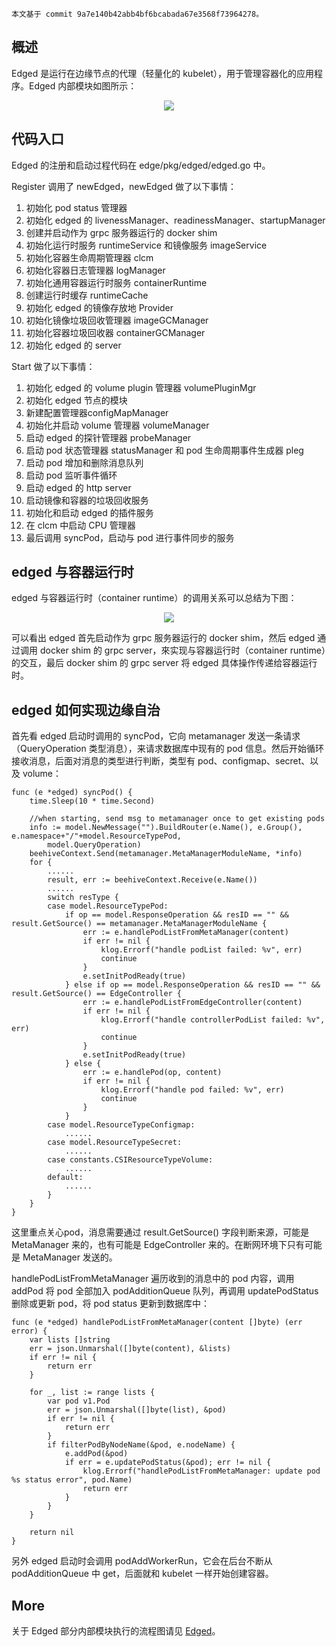 ```本文基于 commit 9a7e140b42abb4bf6bcabada67e3568f73964278。```

## 概述

Edged 是运行在边缘节点的代理（轻量化的 kubelet），用于管理容器化的应用程序。Edged 内部模块如图所示：

<div align=center>
<img src="edged/edged-overall.png" style="zoom:100%;" />
</div>

## 代码入口

Edged 的注册和启动过程代码在 edge/pkg/edged/edged.go 中。

Register 调用了 newEdged，newEdged 做了以下事情：
1. 初始化 pod status 管理器
2. 初始化 edged 的 livenessManager、readinessManager、startupManager
3. 创建并启动作为 grpc 服务器运行的 docker shim
4. 初始化运行时服务 runtimeService 和镜像服务 imageService
5. 初始化容器生命周期管理器 clcm
6. 初始化容器日志管理器 logManager
7. 初始化通用容器运行时服务 containerRuntime
8. 创建运行时缓存 runtimeCache
9. 初始化 edged 的镜像存放地 Provider
10. 初始化镜像垃圾回收管理器 imageGCManager
11. 初始化容器垃圾回收器 containerGCManager
12. 初始化 edged 的 server

Start 做了以下事情：
1. 初始化 edged 的 volume plugin 管理器 volumePluginMgr
2. 初始化 edged 节点的模块
3. 新建配置管理器configMapManager
4. 初始化并启动 volume 管理器 volumeManager
5. 启动 edged 的探针管理器 probeManager
6. 启动 pod 状态管理器 statusManager 和 pod 生命周期事件生成器 pleg
7. 启动 pod 增加和删除消息队列
8. 启动 pod 监听事件循环
9. 启动 edged 的 http server
10. 启动镜像和容器的垃圾回收服务
11. 初始化和启动 edged 的插件服务
12. 在 clcm 中启动 CPU 管理器
13. 最后调用 syncPod，启动与 pod 进行事件同步的服务

## edged 与容器运行时

edged 与容器运行时（container runtime）的调用关系可以总结为下图：

<div align=center>
<img src="edged/container-runtime.jpg" style="zoom:100%;" />
</div>

可以看出 edged 首先启动作为 grpc 服务器运行的 docker shim，然后 edged 通过调用 docker shim 的 grpc server，來实现与容器运行时（container runtime）的交互，最后 docker shim 的 grpc server 将 edged 具体操作传递给容器运行时。

## edged 如何实现边缘自治

首先看 edged 启动时调用的 syncPod，它向 metamanager 发送一条请求（QueryOperation 类型消息），来请求数据库中现有的 pod 信息。然后开始循环接收消息，后面对消息的类型进行判断，类型有 pod、configmap、secret、以及 volume：
```
func (e *edged) syncPod() {
	time.Sleep(10 * time.Second)

	//when starting, send msg to metamanager once to get existing pods
	info := model.NewMessage("").BuildRouter(e.Name(), e.Group(), e.namespace+"/"+model.ResourceTypePod,
		model.QueryOperation)
	beehiveContext.Send(metamanager.MetaManagerModuleName, *info)
	for {
		......
		result, err := beehiveContext.Receive(e.Name())
		......
		switch resType {
		case model.ResourceTypePod:
			if op == model.ResponseOperation && resID == "" && result.GetSource() == metamanager.MetaManagerModuleName {
				err := e.handlePodListFromMetaManager(content)
				if err != nil {
					klog.Errorf("handle podList failed: %v", err)
					continue
				}
				e.setInitPodReady(true)
			} else if op == model.ResponseOperation && resID == "" && result.GetSource() == EdgeController {
				err := e.handlePodListFromEdgeController(content)
				if err != nil {
					klog.Errorf("handle controllerPodList failed: %v", err)
					continue
				}
				e.setInitPodReady(true)
			} else {
				err := e.handlePod(op, content)
				if err != nil {
					klog.Errorf("handle pod failed: %v", err)
					continue
				}
			}
		case model.ResourceTypeConfigmap:
			......
		case model.ResourceTypeSecret:
			......
		case constants.CSIResourceTypeVolume:
			......
		default:
			......
		}
	}
}
```

这里重点关心pod，消息需要通过 result.GetSource() 字段判断来源，可能是 MetaManager 来的，也有可能是 EdgeController 来的。在断网环境下只有可能是 MetaManager 发送的。

handlePodListFromMetaManager 遍历收到的消息中的 pod 内容，调用 addPod 将 pod 全部加入 podAdditionQueue 队列，再调用 updatePodStatus 删除或更新 pod，将 pod status 更新到数据库中：
```
func (e *edged) handlePodListFromMetaManager(content []byte) (err error) {
	var lists []string
	err = json.Unmarshal([]byte(content), &lists)
	if err != nil {
		return err
	}

	for _, list := range lists {
		var pod v1.Pod
		err = json.Unmarshal([]byte(list), &pod)
		if err != nil {
			return err
		}
		if filterPodByNodeName(&pod, e.nodeName) {
			e.addPod(&pod)
			if err = e.updatePodStatus(&pod); err != nil {
				klog.Errorf("handlePodListFromMetaManager: update pod %s status error", pod.Name)
				return err
			}
		}
	}

	return nil
}
```

另外 edged 启动时会调用 podAddWorkerRun，它会在后台不断从 podAdditionQueue 中 get，后面就和 kubelet 一样开始创建容器。

## More

关于 Edged 部分内部模块执行的流程图请见 [Edged](https://kubeedge.io/zh/docs/architecture/edge/edged/)。
